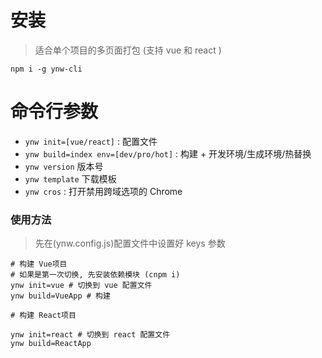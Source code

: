 # 安装

> 适合单个项目的多页面打包 (支持 vue 和 react )

```shell
npm i -g ynw-cli
```

# 命令行参数

- `ynw init=[vue/react]` : 配置文件
- `ynw build=index env=[dev/pro/hot]` : 构建 + 开发环境/生成环境/热替换
- `ynw version` 版本号
- `ynw template` 下载模板
- `ynw cros` : 打开禁用跨域选项的 Chrome

### 使用方法

> 先在(ynw.config.js)配置文件中设置好 keys 参数

```shell
# 构建 Vue项目
# 如果是第一次切换, 先安装依赖模块 (cnpm i)
ynw init=vue # 切换到 vue 配置文件
ynw build=VueApp # 构建

# 构建 React项目

ynw init=react # 切换到 react 配置文件
ynw build=ReactApp
```
